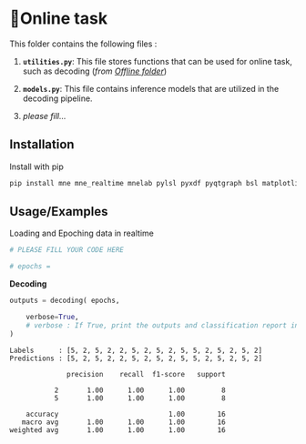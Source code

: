 # 🚀Online task

This folder contains the following files :

1. **`utilities.py`**: This file stores functions that can be used for online task, such as decoding (*from [Offline folder](https://github.com/defmylife/BCI-MNE-project/tree/main/Offline)*)

2. **`models.py`**: This file contains inference models that are utilized in the decoding pipeline.

3. *please fill...*



## Installation

Install with pip

```bash
pip install mne mne_realtime mnelab pylsl pyxdf pyqtgraph bsl matplotlib pandas numpy tensorflow sklearn
```
    



## Usage/Examples

Loading and Epoching data in realtime

```python
# PLEASE FILL YOUR CODE HERE

# epochs = 

```


**Decoding**

```python
outputs = decoding( epochs,

    verbose=True,
    # verbose : If True, print the outputs and classification report in the terminal.
)
```
```
Labels      : [5, 2, 5, 2, 2, 5, 2, 5, 2, 5, 5, 2, 5, 2, 5, 2]
Predictions : [5, 2, 5, 2, 2, 5, 2, 5, 2, 5, 5, 2, 5, 2, 5, 2]

              precision    recall  f1-score   support

           2       1.00      1.00      1.00         8
           5       1.00      1.00      1.00         8

    accuracy                           1.00        16
   macro avg       1.00      1.00      1.00        16
weighted avg       1.00      1.00      1.00        16
```





